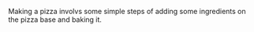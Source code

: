 Making a pizza involvs some simple steps of adding some ingredients on the pizza base and baking it.
